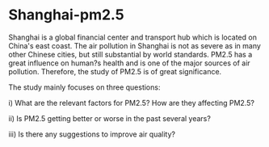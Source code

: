 # Shanghai-pm2.5

Shanghai is a global financial center and transport hub which is located on China's east coast. The air pollution in Shanghai is not as severe as in many other Chinese cities, but still substantial by world standards. PM2.5 has a great influence on human?s health and is one of the major sources of air pollution. Therefore, the study of PM2.5 is of great significance. 

The study mainly focuses on three questions: 

i) What are the relevant factors for PM2.5? How are they affecting PM2.5? 

ii) Is PM2.5 getting better or worse in the past several years? 

iii) Is there any suggestions to improve air quality? 
